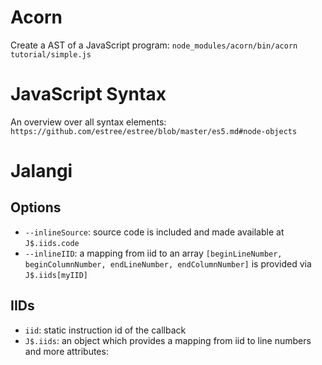 # Acorn

Create a AST of a JavaScript program:
`node_modules/acorn/bin/acorn tutorial/simple.js`

# JavaScript Syntax

An overview over all syntax elements: `https://github.com/estree/estree/blob/master/es5.md#node-objects`

# Jalangi

## Options

- `--inlineSource`: source code is included and made available at `J$.iids.code`
- `--inlineIID`: a mapping from iid to an array `[beginLineNumber, beginColumnNumber, endLineNumber, endColumnNumber]` is provided via `J$.iids[myIID]`

## IIDs

- `iid`: static instruction id of the callback
- `J$.iids`: an object which provides a mapping from iid to line numbers and more attributes:
